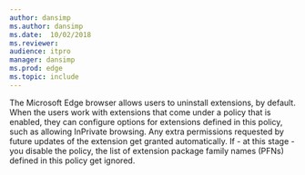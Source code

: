 ```yaml
---
author: dansimp
ms.author: dansimp
ms.date:  10/02/2018
ms.reviewer: 
audience: itpro
manager: dansimp
ms.prod: edge
ms.topic: include
---
```


The Microsoft Edge browser allows users to uninstall extensions, by default. When the users work with extensions that come under a policy that is enabled, they can configure options for extensions defined in this policy, such as allowing InPrivate browsing. Any extra permissions requested by future updates of the extension get granted automatically. If - at this stage - you disable the policy, the list of extension package family names (PFNs) defined in this policy get ignored.
